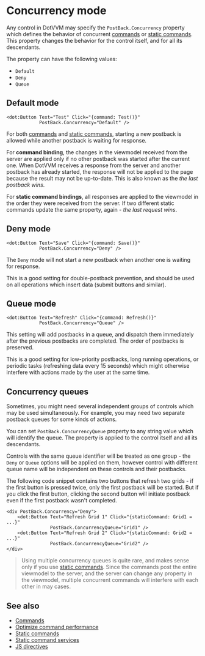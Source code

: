 # Concurrency mode

Any control in DotVVM may specify the `PostBack.Concurrency` property which defines the behavior of concurrent [commands](commands) or [static commands](static-commands). This property changes the behavior for the control itself, and for all its descendants.

The property can have the following values: 

* `Default`
* `Deny`
* `Queue`

## Default mode

```DOTHTML
<dot:Button Text="Test" Click="{command: Test()}" 
            PostBack.Concurrency="Default" />
``` 

For both [commands](commands) and [static commands](static-commands), starting a new postback is allowed while another postback is waiting for response. 

For __command binding__, the changes in the viewmodel received from the server are applied only if no other postback was started after the current one. When DotVVM receives a response from the server and another postback has already started, the response will not be applied to the page because the result may not be up-to-date. This is also known as the _the last postback wins_.

For __static command bindings__, all responses are applied to the viewmodel in the order they were received from the server. If two different static commands update the same property, again - _the last request wins_.

## Deny mode

```DOTHTML
<dot:Button Text="Save" Click="{command: Save()}"
            PostBack.Concurrency="Deny" />
``` 

The `Deny` mode will not start a new postback when another one is waiting for response. 

This is a good setting for double-postback prevention, and should be used on all operations which insert data (submit buttons and similar).

## Queue mode

```DOTHTML
<dot:Button Text="Refresh" Click="{command: Refresh()}"
            PostBack.Concurrency="Queue" />
``` 

This setting will add postbacks in a queue, and dispatch them immediately after the previous postbacks are completed. The order of postbacks is preserved.

This is a good setting for low-priority postbacks, long running operations, or periodic tasks (refreshing data every 15 seconds) which might otherwise interfere with actions made by the user at the same time.

## Concurrency queues

Sometimes, you might need several independent groups of controls which may be used simultaneously. For example, you may need two separate postback queues for some kinds of actions.

You can set `PostBack.ConcurrencyQueue` property to any string value which will identify the queue. The property is applied to the control itself and all its descendants. 

Controls with the same queue identifier will be treated as one group - the `Deny` or `Queue` options will be applied on them, however control with different queue name will be independent on these controls and their postbacks.

The following code snippet contains two buttons that refresh two grids - if the first button is pressed twice, only the first postback will be started. But if you click the first button, clicking the second button will initiate postback even if the first postback wasn't completed. 

```DOTHTML
<div PostBack.Concurrency="Deny">
    <dot:Button Text="Refresh Grid 1" Click="{staticCommand: Grid1 = ...}" 
                PostBack.ConcurrencyQueue="Grid1" />
    <dot:Button Text="Refresh Grid 2" Click="{staticCommand: Grid2 = ...}" 
                PostBack.ConcurrencyQueue="Grid2" />
</div>
```

> Using multiple concurrency queues is quite rare, and makes sense only if you use [static commands](static-commands). Since the commands post the entire viewmodel to the server, and the server can change any property in the viewmodel, multiple concurrent commands will interfere with each other in may cases.

## See also

* [Commands](commands)
* [Optimize command performance](optimize-command-performance)
* [Static commands](static-commands)
* [Static command services](static-command-services)
* [JS directives](~/pages/concepts/client-side-development/js-directive/overview)

